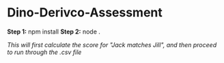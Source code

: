 # Dino-Derivco-Assessment

**Step 1:** npm install
**Step 2:** node .

*This will first calculate the score for "Jack matches Jill", and then proceed to run through the .csv file*
